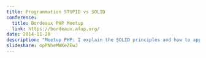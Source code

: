 ```yaml
---
title: Programmation STUPID vs SOLID
conference:
  title: Bordeaux PHP Meetup
  link: https://bordeaux.afup.org/
date: 2014-11-20
description: "Meetup PHP: I explain the SOLID principles and how to apply them in PHP. I also present the STUPID principles to show the difference between a good and a bad code."
slideshare: opPNheMWKeZEwJ
---
```

